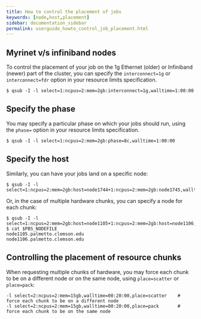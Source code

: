 ```yaml
---
title: How to control the placement of jobs
keywords: [node,host,placement]
sidebar: documentation_sidebar
permalink: userguide_howto_control_job_placement.html
---
```


## Myrinet v/s infiniband nodes

To control the placement of your job on the 1g Ethernet (older)
or Infiniband (newer) part of the cluster,
you can specify the `interconnect=1g` or `interconnect=fdr` option in your
resource limits specification.

~~~
$ qsub -I -l select=1:ncpus=2:mem=2gb:interconnect=1g,walltime=1:00:00
~~~

## Specify the phase

You may specify a particular phase
on which your jobs should run,
using the `phase=` option in your resource limits specification.

~~~
$ qsub -I -l select=1:ncpus=2:mem=2gb:phase=8c,walltime=1:00:00
~~~

## Specify the host

Similarly, you can have your jobs land on a specific
node:

~~~
$ qsub -I -l select=1:ncpus=2:mem=2gb:host=node1744+1:ncpus=2:mem=2gb:node1745,walltime=1:00:00
~~~

Or, in the case of multiple hardware chunks, you can specify
a node for each chunk:

~~~
$ qsub -I -l select=1:ncpus=2:mem=2gb:host=node1105+1:ncpus=2:mem=2gb:host=node1106,walltime=1:00:00
$ cat $PBS_NODEFILE
node1105.palmetto.clemson.edu
node1106.palmetto.clemson.edu
~~~

## Controlling the placement of resource chunks

When requesting multiple chunks of hardware,
you may force each chunk to be on a different node
or on the same node, using `place=scatter` or `place=pack`:

~~~
-l select=2:ncpus=2:mem=15gb,walltime=00:20:00,place=scatter    # force each chunk to be on a different node
-l select=2:ncpus=2:mem=15gb,walltime=00:20:00,place=pack       # force each chunk to be on the same node
~~~
